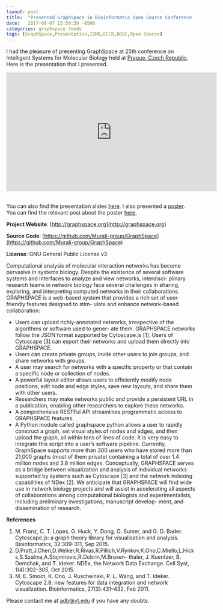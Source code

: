 ```yaml
---
layout: post
title:  "Presented GraphSpace in Bioinformatic Open Source Conference (BOSC) at ISMB/ECCB 2017."
date:   2017-08-07 13:59:39 -0500
categories: graphspace feeds
tags: [GraphSpace,Presentation,ISMB,ECCB,BOSC,Open Source]
---
```

 
I had the pleasure of presenting GraphSpace at 25th conference on Intelligent Systems for Molecular Biology held at [Prague, Czech Republic](https://www.iscb.org/ismbeccb2017). Here is the presentation that I presented. 

<iframe width="560" height="315" src="https://www.youtube.com/embed/knaG9MLn6NA" frameborder="0" allowfullscreen></iframe>
<br><br>

You can also find the presentation slides [here](https://github.com/adbharadwaj/graphspace-bosc-2017/raw/master/2017-07-22-graphspace-bosc-ismb.pdf). I also presented a [poster](https://github.com/adbharadwaj/graphspace-bosc-2017/raw/master/2017-07-22-ismb-bosc-graphspace-poster.pdf). You can find the relevant post about the poster [here](2017-07-22-graphspace-poster-bosc-ismb-prague-2017).


**Project Website**: [http://graphspace.org](http://graphspace.org)

**Source Code**: [https://github.com/Murali-group/GraphSpace](https://github.com/Murali-group/GraphSpace)

**License**: GNU General Public License v3

Computational analysis of molecular interaction networks has become pervasive in systems biology. Despite the existence of several software systems and interfaces to analyze and view networks, interdisci- plinary research teams in network biology face several challenges in sharing, exploring, and interpreting computed networks in their collaborations.
GRAPHSPACE is a web-based system that provides a rich set of user-friendly features designed to stim- ulate and enhance network-based collaboration:
- Users can upload richly-annotated networks, irrespective of the algorithms or software used to gener- ate them. GRAPHSPACE networks follow the JSON format supported by Cytoscape.js [1]. Users of Cytoscape [3] can export their networks and upload them directly into GRAPHSPACE.
- Users can create private groups, invite other users to join groups, and share networks with groups.
- A user may search for networks with a specific property or that contain a specific node or collection
of nodes.
- A powerful layout editor allows users to efficiently modify node positions, edit node and edge styles,
save new layouts, and share them with other users.
- Researchers may make networks public and provide a persistent URL in a publication, enabling other
researchers to explore these networks.
- A comprehensive RESTFul API streamlines programmatic access to GRAPHSPACE features.
- A Python module called graphspace python allows a user to rapidly construct a graph, set visual
styles of nodes and edges, and then upload the graph, all within tens of lines of code. It is very easy
to integrate this script into a user’s software pipeline.
Currently, GraphSpace supports more than 300 users who have stored more than 21,000 graphs (most of
them private) containing a total of over 1.4 million nodes and 3.8 million edges. Conceptually, GRAPHSPACE serves as a bridge between visualization and analysis of individual networks supported by systems such as Cytoscape [3] and the network indexing capabilities of NDex [2]. We anticipate that GRAPHSPACE will find wide use in network biology projects and will assist in accelerating all aspects of collaborations among computational biologists and experimentalists, including preliminary investigations, manuscript develop- ment, and dissemination of research.

**References**

1. M. Franz, C. T. Lopes, G. Huck, Y. Dong, O. Sumer, and G. D. Bader. Cytoscape.js: a graph theory library for visualisation and analysis. Bioinformatics, 32:309–311, Sep 2015.
2. D.Pratt,J.Chen,D.Welker,R.Rivas,R.Pillich,V.Rynkov,K.Ono,C.Miello,L.Hicks,S.Szalma,A.Stojmirovic,R.Dobrin,M.Braxen- thaler, J. Kuentzer, B. Demchak, and T. Ideker. NDEx, the Network Data Exchange. Cell Syst, 1(4):302–305, Oct 2015.
3. M. E. Smoot, K. Ono, J. Ruscheinski, P. L. Wang, and T. Ideker. Cytoscape 2.8: new features for data integration and network visualization. Bioinformatics, 27(3):431–432, Feb 2011.


Please contact me at [adb@vt.edu](adb@vt.edu) if you have any doubts.

